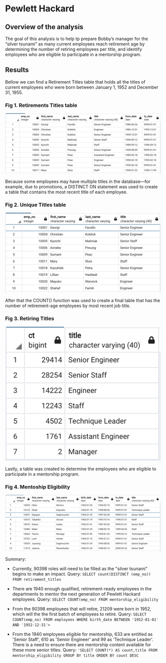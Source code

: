 # Pewlett Hackard 

## Overview of the analysis

The goal of this analysis is to help tp prepare Bobby’s manager for the “silver tsunami” as many current employees reach retirement age by determining the number of retiring employees per title, and identify employees who are eligible to participate in a mentorship program.


## Results

Bellow we can find a Retirement Titles table that holds all the titles of current employees who were born between January 1, 1952 and December 31, 1955. 

### Fig 1. Retirements Titles table
![](Resources/retirement_titles.png)


Because some employees may have multiple titles in the database—for example, due to promotions, a DISTINCT ON statement was used to create a table that contains the most recent title of each employee. 

### Fig 2. Unique Titles table

![](Resources/unique_titles.png)


After that the COUNT() function was used to create a final table that has the number of retirement-age employees by most recent job title.

### Fig 3. Retiring Titles
![](Resources/retiring_titles.png)



Lastly, a table was created to determine the employees who are eligible to participate in a mentorship program.

### Fig 4. Mentoship Eligibility
![](Resources/mentorship_eligibilty.png)


Summary:

* Currently, 90398 roles will need to be filled as the "silver tsunami" begins to make an impact. Query: `SELECT count(DISTINCT (emp_no)) FROM retirement_titles`

* There are 1940 enough qualified, retirement-ready employees in the departments to mentor the next generation of Pewlett Hackard employees. Query: `SELECT COUNT(emp_no) FROM mentorship_eligibility`

* From the 90398 employees that will retire, 21209 were born in 1952, which will the the first batch of employees to retire. Query: `SELECT COUNT(emp_no) FROM employees WHERE birth_date BETWEEN '1952-01-01' AND '1952-12-31'>`

* From the 1940 employees eligible for mentorship, 633 are entitled as 'Senior Staff', 610 as 'Senior Engineer' and 99 as 'Technique Leader'. There is a need to ensure there are mentorship content available for these more senior titles. Query: `'SELECT COUNT(*) AS count,title FROM mentorship_eligibility GROUP BY title ORDER BY count DESC`
